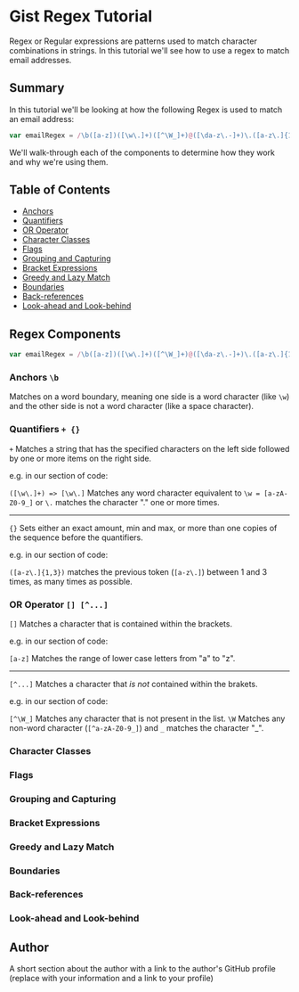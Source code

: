 # Gist Regex Tutorial

Regex or Regular expressions are patterns used to match character combinations in strings. In this tutorial we'll see how to use a regex to match email addresses.

## Summary

In this tutorial we'll be looking at how the following Regex is used to match an email address:

<!-- ```js 
var emailRegex = /^([a-z0-9_\.]+)@([\da-z\.-]+)\.([a-z\.]{2,6})$/;
```  -->

```js 
var emailRegex = /\b([a-z])([\w\.]+)([^\W_]+)@([\da-z\.-]+)\.([a-z\.]{1,3})\b/gm;
```

We'll walk-through each of the components to determine how they work and why we're using them.

## Table of Contents

- [Anchors](#anchors)
- [Quantifiers](#quantifiers)
- [OR Operator](#or-operator)
- [Character Classes](#character-classes)
- [Flags](#flags)
- [Grouping and Capturing](#grouping-and-capturing)
- [Bracket Expressions](#bracket-expressions)
- [Greedy and Lazy Match](#greedy-and-lazy-match)
- [Boundaries](#boundaries)
- [Back-references](#back-references)
- [Look-ahead and Look-behind](#look-ahead-and-look-behind)

## Regex Components

<!-- ```js 
var emailRegex = /^([a-z0-9_\.]+)@([\da-z\.-]+)\.([a-z\.]{2,6})$/;
```  -->

```js 
var emailRegex = /\b([a-z])([\w\.]+)([^\W_]+)@([\da-z\.-]+)\.([a-z\.]{1,3})\b/gm;
``` 

### Anchors ```\b```

Matches on a word boundary, meaning one side is a word character (like ```\w```) and the other side is not a word character (like a space character).

<!-- ### Anchors ```^``` and ```$``` -->

<!-- ```^``` is used to find the start of the string.

```$``` is used to find the end of a string.

In our case it will start by looking for a group ```()``` and it will use the OR operator ```[]``` (explained below) to see what the criteria is. -->

### Quantifiers ```+ {}```

```+``` Matches a string that has the specified characters on the left side followed by one or more items on the right side.

e.g. in our section of code:

```([\w\.]+) => [\w\.]``` Matches any word character equivalent to ```\w = [a-zA-Z0-9_]``` or ```\.``` matches the character "." one or more times.
____

```{}``` Sets either an exact amount, min and max, or more than one copies of the sequence before the quantifiers.

e.g. in our section of code:

```([a-z\.]{1,3})``` matches the previous token (```[a-z\.]```) between 1 and 3 times, as many times as possible.


### OR Operator ```[] [^...]```
```[]``` Matches a character that is contained within the brackets.

e.g. in our section of code:

```[a-z]``` Matches the range of lower case letters from "a" to "z".

___

```[^...]``` Matches a character that _is not_ contained within the brakets. 

e.g. in our section of code:

```[^\W_]``` Matches any character that is not present in the list. 
```\W``` Matches any non-word character (```[^a-zA-Z0-9_]```) and ```_``` matches the character "_".


### Character Classes

### Flags

### Grouping and Capturing

### Bracket Expressions

### Greedy and Lazy Match

### Boundaries

### Back-references

### Look-ahead and Look-behind

## Author

A short section about the author with a link to the author's GitHub profile (replace with your information and a link to your profile)
